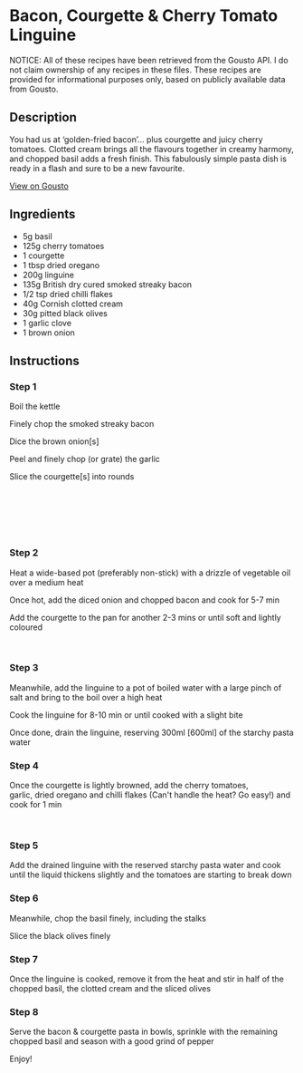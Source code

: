 # Bacon, Courgette & Cherry Tomato Linguine

NOTICE: All of these recipes have been retrieved from the Gousto API. I do not claim ownership of any recipes in these files. These recipes are provided for informational purposes only, based on publicly available data from Gousto.

## Description

You had us at ‘golden-fried bacon’... plus courgette and juicy cherry tomatoes. Clotted cream brings all the flavours together in creamy harmony, and chopped basil adds a fresh finish. This fabulously simple pasta dish is ready in a flash and sure to be a new favourite. 

[View on Gousto](https://www.gousto.co.uk/recipes/cookbook/bacon-courgette-cherry-tomato-linguine)

## Ingredients

- 5g basil
- 125g cherry tomatoes
- 1 courgette
- 1 tbsp dried oregano
- 200g linguine 
- 135g British dry cured smoked streaky bacon
- 1/2 tsp dried chilli flakes
- 40g Cornish clotted cream
- 30g pitted black olives
- 1 garlic clove
- 1 brown onion

## Instructions


### Step 1

Boil the kettle&nbsp;


Finely chop the smoked streaky&nbsp;bacon


Dice the brown&nbsp;onion<span class="text-danger">[s]</span>


Peel and finely chop (or grate) the garlic&nbsp;


Slice the courgette<span class="text-danger">[s]</span>&nbsp;into rounds&nbsp;


&nbsp;


&nbsp;


&nbsp;


### Step 2

Heat a wide-based pot (preferably non-stick) with a drizzle of vegetable oil over a medium heat&nbsp;


Once hot, add the diced&nbsp;onion and&nbsp;chopped&nbsp;bacon and cook for 5-7 min


Add the courgette&nbsp;to the pan for another 2-3 mins or until soft and lightly coloured


&nbsp;


### Step 3

Meanwhile, add the linguine to a pot of boiled water with a large pinch of salt and bring to the boil over a high heat


Cook the linguine for 8-10 min or until cooked with a slight bite


Once done, drain the linguine, reserving 300ml <span class="text-danger">[600ml]</span> of the starchy pasta water


### Step 4

Once the courgette is lightly browned, add the cherry&nbsp;tomatoes, garlic,&nbsp;dried oregano and&nbsp;chilli flakes (Can't handle the heat? Go easy!) and cook for 1 min


&nbsp;


### Step 5

Add the drained linguine&nbsp;with the reserved starchy pasta water&nbsp;and cook until the liquid thickens slightly and the tomatoes are starting to break down

### Step 6

Meanwhile,&nbsp;chop the basil finely, including the stalks


Slice the black&nbsp;olives&nbsp;finely


### Step 7

Once the linguine is cooked, remove it from the heat and stir in half of the chopped&nbsp;basil, the clotted cream&nbsp;and the sliced&nbsp;olives

### Step 8

Serve the bacon &amp; courgette pasta in bowls,&nbsp;sprinkle with the remaining chopped&nbsp;basil&nbsp;and&nbsp;season with a good grind of pepper


Enjoy!


